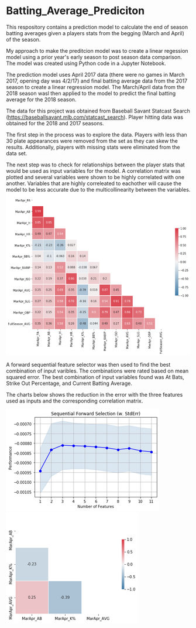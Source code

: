 # Batting_Average_Prediciton
This respository contains a prediction model to calculate the end of season batting averages given a players stats from the begging (March and April) of the season.

My approach to make the preditcion model was to create a linear regession model using a prior year's early season to post season data comparison. The model was created using Python code in a Jupyter Notebook.

The prediction model uses April 2017 data (there were no games in March 2017, opening day was 4/2/17) and final batting average data from the 2017 season to create a linear regression model. The March/April data from the 2018 season wasl then applied to the model to predict the final batting average for the 2018 season.

The data for this project was obtained from Baseball Savant Statcast Search (https://baseballsavant.mlb.com/statcast_search). Player hitting data was obtained for the 2018 and 2017 seasons.

The first step in the process was to explore the data. Players with less than 30 plate appearances were removed from the set as they can skew the results. Additionally, players with missing stats were eliminated from the data set.

The next step was to check for relationships between the player stats that would be used as input variables for the model. A correlation matrix was plotted and several variables were shown to be highly correlated with one another. Variables that are highly correleated to eachother will cause the model to be less accurate due to the multicollinearity between the variables.
![Correlation Matrix 1](/images/corr_matrix1.png)

A forward sequential feature selector was then used to find the best combination of input varibles. The combinations were rated based on mean squared error. The best combination of input variables found was At Bats, Strike Out Percentage, and Current Batting Average.

The charts below shows the reduction in the error with the three features used as inputs and the corresponding correlation matrix.

![Features](/images/features.png)
![Correlation Matrix 2](/images/corr_matrix2.png)
